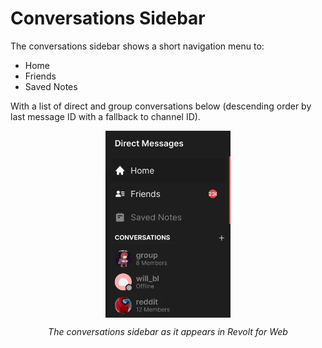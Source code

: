 # Conversations Sidebar

The conversations sidebar shows a short navigation menu to:

- Home
- Friends
- Saved Notes

With a list of direct and group conversations below (descending order by last message ID with a fallback to channel ID).

<img src="./conversations.webp" width="200px" style="margin:auto;display:block" />

<h6 style="margin:1em auto;display:block;width:fit-content">The conversations sidebar as it appears in Revolt for Web</h6>
